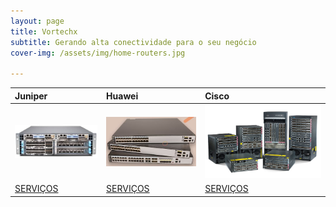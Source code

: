 ```yaml
---
layout: page
title: Vortechx
subtitle: Gerando alta conectividade para o seu negócio
cover-img: /assets/img/home-routers.jpg

---
```

| Juniper | Huawei | Cisco |
| :------ |:--- | :--- |
| ![Optional Text](/assets/img/juniper.jpeg) | ![Optional Text](/assets/img/huawei.jpg) | ![Optional Text](/assets/img/cisco.jpg)  |
| [SERVIÇOS](https://vortechx.github.io/servicos/) | [SERVIÇOS](https://vortechx.github.io/servicos/) | [SERVIÇOS](https://vortechx.github.io/servicos/) |



